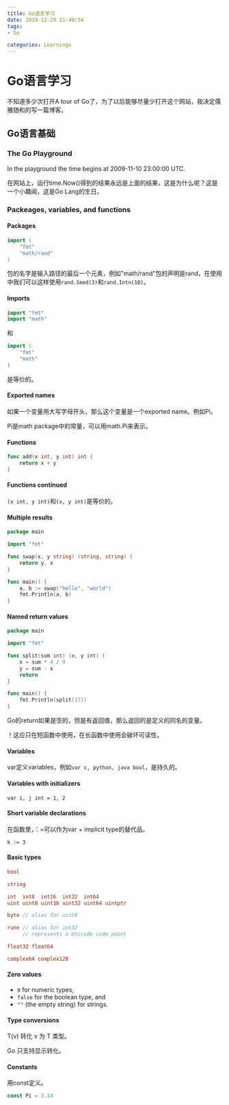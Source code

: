 ```yaml
---
title: Go语言学习
date: 2019-12-29 21:49:54
tags: 
- Go

categories: Learnings
---
```


# Go语言学习

不知道多少次打开A tour of Go了，为了以后能够尽量少打开这个网站，我决定儒雅随和的写一篇博客。

## Go语言基础

### The Go Playground

In the playground the time begins at 2009-11-10 23:00:00 UTC.

在网站上，运行time.Now()得到的结果永远是上面的结果，这是为什么呢？这是一个小趣闻，这是Go Lang的生日。

### Packeages, variables, and functions

#### Packages

```go
import (
	"fmt"
	"math/rand"
)
```

包的名字是输入路径的最后一个元素，例如"math/rand"包的声明是rand，在使用中我们可以这样使用`rand.Seed(3)`和`rand.Intn(10)`。

#### Imports

```go
import "fmt"
import "math"
```

和

```go
import (
	"fmt"
	"math"	
)
```

是等价的。

#### Exported names

如果一个变量用大写字母开头，那么这个变量是一个exported name。例如Pi。

Pi是math package中的常量，可以用math.Pi来表示。

#### Functions

```go
func add(x int, y int) int {
	return x + y
}
```

#### Functions continued

`(x int, y int)`和`(x, y int)`是等价的。

#### Multiple results

```go
package main

import "fmt"

func swap(x, y string) (string, string) {
	return y, x
}

func main() {
	a, b := swap("hello", "world")
	fmt.Println(a, b)
}
```

#### Named return values

```go
package main

import "fmt"

func split(sum int) (x, y int) {
	x = sum * 4 / 9
	y = sum - x
	return
}

func main() {
	fmt.Println(split(17))
}
```

Go的return如果是空的，但是有返回值，那么返回的是定义的同名的变量。

！这应只在短函数中使用，在长函数中使用会破坏可读性。

#### Variables

var定义variables，例如`var c, python, java bool`，是持久的。

#### Variables with initializers

`var i, j int = 1, 2`

#### Short variable declarations

在函数里，：=可以作为var + implicit type的替代品。

`k := 3`

#### Basic types

```go
bool

string

int  int8  int16  int32  int64
uint uint8 uint16 uint32 uint64 uintptr

byte // alias for uint8

rune // alias for int32
     // represents a Unicode code point

float32 float64

complex64 complex128
```

#### Zero values

- `0` for numeric types,
- `false` for the boolean type, and
- `""` (the empty string) for strings.

#### Type conversions

T(v) 转化 v 为 T 类型。

Go 只支持显示转化。

#### Constants

用const定义。

```go
const Pi = 3.14
```

